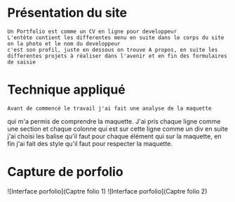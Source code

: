 # Présentation du site
    Un Portfolio est comme un CV en ligne pour developpeur
    L'entête contient les differentes menu en suite dans le corps du site on la photo et le nom du developpeur
    c'est son profil, juste en dessous on trouve A propos, en suite les differentes projets à réaliser dans l'avenir et en fin des formulaires de saisie
# Technique appliqué
    Avant de commencé le travail j'ai fait une analyse de la maquette
qui m'a permis de comprendre la maquette.
J'ai pris chaque ligne comme une section et chaque colonne qui est sur cette ligne comme un div
en suite j'ai choisi les balise qu'il faut pour chaque élément qui sur la maquette, en fin j'ai fait des style qu'il faut pour respecter la maquette.

# Capture de porfolio

![Interface porfolio](Captre folio 1)
![Interface porfolio](Captre folio 2)
